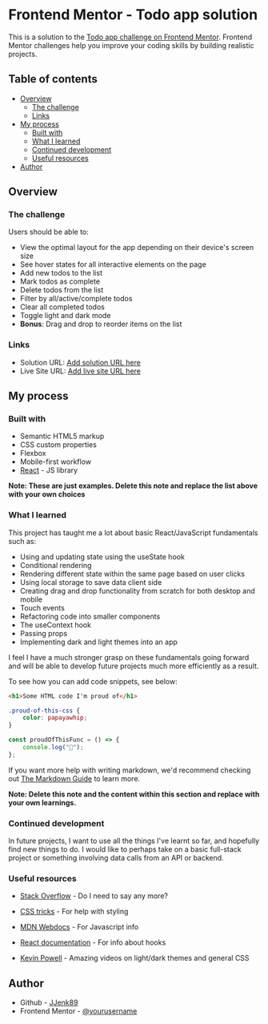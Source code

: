 # Frontend Mentor - Todo app solution

This is a solution to the [Todo app challenge on Frontend Mentor](https://www.frontendmentor.io/challenges/todo-app-Su1_KokOW). Frontend Mentor challenges help you improve your coding skills by building realistic projects.

## Table of contents

-   [Overview](#overview)
    -   [The challenge](#the-challenge)
    -   [Links](#links)
-   [My process](#my-process)
    -   [Built with](#built-with)
    -   [What I learned](#what-i-learned)
    -   [Continued development](#continued-development)
    -   [Useful resources](#useful-resources)
-   [Author](#author)

## Overview

### The challenge

Users should be able to:

-   View the optimal layout for the app depending on their device's screen size
-   See hover states for all interactive elements on the page
-   Add new todos to the list
-   Mark todos as complete
-   Delete todos from the list
-   Filter by all/active/complete todos
-   Clear all completed todos
-   Toggle light and dark mode
-   **Bonus**: Drag and drop to reorder items on the list

### Links

-   Solution URL: [Add solution URL here](https://your-solution-url.com)
-   Live Site URL: [Add live site URL here](https://your-live-site-url.com)

## My process

### Built with

-   Semantic HTML5 markup
-   CSS custom properties
-   Flexbox
-   Mobile-first workflow
-   [React](https://reactjs.org/) - JS library

**Note: These are just examples. Delete this note and replace the list above with your own choices**

### What I learned

This project has taught me a lot about basic React/JavaScript fundamentals such as:

-   Using and updating state using the useState hook
-   Conditional rendering
-   Rendering different state within the same page based on user clicks
-   Using local storage to save data client side
-   Creating drag and drop functionality from scratch for both desktop and mobile
-   Touch events
-   Refactoring code into smaller components
-   The useContext hook
-   Passing props
-   Implementing dark and light themes into an app

I feel I have a much stronger grasp on these fundamentals going forward and will be able to develop future projects much more efficiently as a result.

To see how you can add code snippets, see below:

```html
<h1>Some HTML code I'm proud of</h1>
```

```css
.proud-of-this-css {
	color: papayawhip;
}
```

```js
const proudOfThisFunc = () => {
	console.log("🎉");
};
```

If you want more help with writing markdown, we'd recommend checking out [The Markdown Guide](https://www.markdownguide.org/) to learn more.

**Note: Delete this note and the content within this section and replace with your own learnings.**

### Continued development

In future projects, I want to use all the things I've learnt so far, and hopefully find new things to do. I would like to perhaps take on a basic full-stack project or something involving data calls from an API or backend.

### Useful resources

-   [Stack Overflow](https://stackoverflow.com) - Do I need to say any more?

-   [CSS tricks](https://css-tricks.com) - For help with styling

-   [MDN Webdocs](https://developer.mozilla.org/en-US/) - For Javascript info

-   [React documentation](https://react.dev/reference/react) - For info about hooks

-   [Kevin Powell](https://www.youtube.com/user/KepowOb) - Amazing videos on light/dark themes and general CSS

## Author

-   Github - [JJenk89](https://github.com/JJenk89)
-   Frontend Mentor - [@yourusername](https://www.frontendmentor.io/profile/yourusername)
